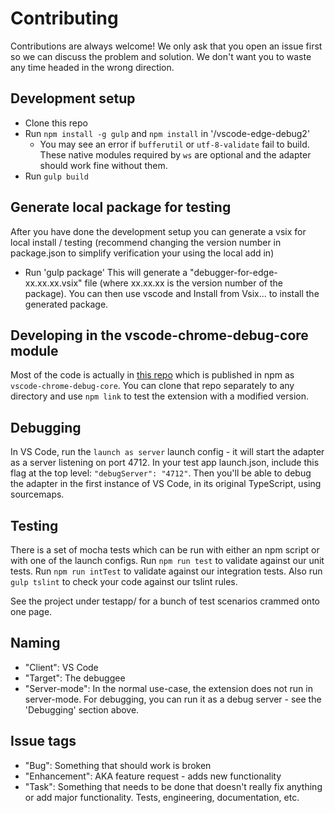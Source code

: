 # Contributing

Contributions are always welcome! We only ask that you open an issue first so we can discuss the problem and solution. We don't want you to waste any time headed in the wrong direction.

## Development setup

* Clone this repo
* Run `npm install -g gulp` and `npm install` in '/vscode-edge-debug2'
    * You may see an error if `bufferutil` or `utf-8-validate` fail to build. These native modules required by `ws` are optional and the adapter should work fine without them.
* Run `gulp build`

## Generate local package for testing
After you have done the development setup you can generate a vsix for local install / testing (recommend changing the version number in package.json to simplify verification your using the local add in)
* Run  'gulp package'
This will generate a "debugger-for-edge-xx.xx.xx.vsix" file (where xx.xx.xx is the version number of the package).
You can then use vscode and Install from Vsix... to install the generated package.

## Developing in the vscode-chrome-debug-core module
Most of the code is actually in [this repo](https://github.com/Microsoft/vscode-chrome-debug-core) which is published in npm as `vscode-chrome-debug-core`. You can clone that repo separately to any directory and use `npm link` to test the extension with a modified version.

## Debugging
In VS Code, run the `launch as server` launch config - it will start the adapter as a server listening on port 4712. In your test app launch.json, include this flag at the top level: `"debugServer": "4712"`. Then you'll be able to debug the adapter in the first instance of VS Code, in its original TypeScript, using sourcemaps.

## Testing
There is a set of mocha tests which can be run with either an npm script or with one of the launch configs. Run `npm run test` to validate against our unit tests. Run `npm run intTest` to validate against our integration tests. Also run `gulp tslint` to check your code against our tslint rules.

See the project under testapp/ for a bunch of test scenarios crammed onto one page.

## Naming
* "Client": VS Code
* "Target": The debuggee
* "Server-mode": In the normal use-case, the extension does not run in server-mode. For debugging, you can run it as a debug server - see the 'Debugging' section above.

## Issue tags
* "Bug": Something that should work is broken
* "Enhancement": AKA feature request - adds new functionality
* "Task": Something that needs to be done that doesn't really fix anything or add major functionality. Tests, engineering, documentation, etc.